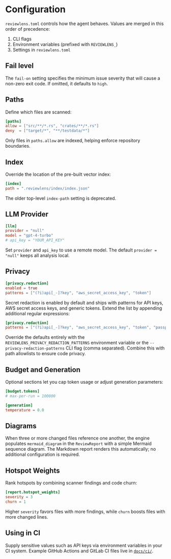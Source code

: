 # Configuration

`reviewlens.toml` controls how the agent behaves. Values are merged in this order of precedence:
1. CLI flags
2. Environment variables (prefixed with `REVIEWLENS_`)
3. Settings in `reviewlens.toml`

## Fail level

The `fail-on` setting specifies the minimum issue severity that will cause a non-zero exit code. If omitted, it defaults to `high`.

## Paths
Define which files are scanned:
```toml
[paths]
allow = ["src/**/*.rs", "crates/**/*.rs"]
deny  = ["target/*", "**/testdata/*"]
```
Only files in `paths.allow` are indexed, helping enforce repository boundaries.

## Index

Override the location of the pre-built vector index:

```toml
[index]
path = ".reviewlens/index/index.json"
```

The older top-level `index-path` setting is deprecated.

## LLM Provider
```toml
[llm]
provider = "null"
model = "gpt-4-turbo"
# api_key = "YOUR_API_KEY"
```
Set `provider` and `api_key` to use a remote model. The default `provider = "null"` keeps all analysis local.

## Privacy
```toml
[privacy.redaction]
enabled = true
patterns = ["(?i)api[_-]?key", "aws_secret_access_key", "token"]
```
Secret redaction is enabled by default and ships with patterns for API keys, AWS secret access keys, and generic tokens.
Extend the list by appending additional regular expressions:

```toml
[privacy.redaction]
patterns = ["(?i)api[_-]?key", "aws_secret_access_key", "token", "passphrase"]
```

Override the defaults entirely with the `REVIEWLENS_PRIVACY_REDACTION_PATTERNS` environment variable or the
`--privacy-redaction-patterns` CLI flag (comma separated). Combine this with path allowlists to ensure code privacy.

## Budget and Generation
Optional sections let you cap token usage or adjust generation parameters:
```toml
[budget.tokens]
# max-per-run = 100000

[generation]
temperature = 0.0
```

## Diagrams
When three or more changed files reference one another, the engine populates `mermaid_diagram` in the `ReviewReport` with a simple Mermaid sequence diagram. The Markdown report renders this automatically; no additional configuration is required.

## Hotspot Weights
Rank hotspots by combining scanner findings and code churn:
```toml
[report.hotspot_weights]
severity = 3
churn = 1
```
Higher `severity` favors files with more findings, while `churn` boosts files with more changed lines.

## Using in CI
Supply sensitive values such as API keys via environment variables in your CI system. Example GitHub Actions and GitLab CI files live in [`docs/ci/`](ci/).
